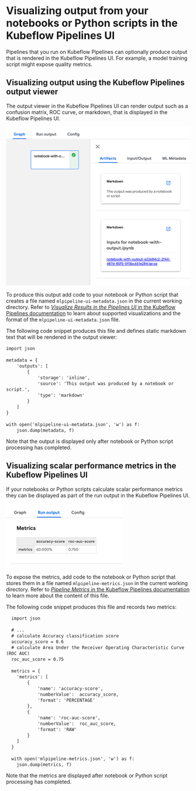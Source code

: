 <!--
{% comment %}
Copyright 2018-2020 IBM Corporation

Licensed under the Apache License, Version 2.0 (the "License");
you may not use this file except in compliance with the License.
You may obtain a copy of the License at

http://www.apache.org/licenses/LICENSE-2.0

Unless required by applicable law or agreed to in writing, software
distributed under the License is distributed on an "AS IS" BASIS,
WITHOUT WARRANTIES OR CONDITIONS OF ANY KIND, either express or implied.
See the License for the specific language governing permissions and
limitations under the License.
{% endcomment %}
-->

# Visualizing output from your notebooks or Python scripts in the Kubeflow Pipelines UI

Pipelines that you run on Kubeflow Pipelines can optionally produce output that is rendered in the Kubeflow Pipelines UI. For example, a model training script might expose quality metrics.

## Visualizing output using the Kubeflow Pipelines output viewer

The output viewer in the Kubeflow Pipelines UI can render output such as a confusion matrix, ROC curve, or markdown, that is displayed in the Kubeflow Pipelines UI.

![Example notebook output](../images/kfp_ui_node_metadata.png)

To produce this output add code to your notebook or Python script that creates a file named `mlpipeline-ui-metadata.json` in the current working directory. Refer to [_Visualize Results in the Pipelines UI_ in the Kubeflow Pipelines documentation](https://www.kubeflow.org/docs/pipelines/sdk/output-viewer/#introduction) to learn about supported visualizations and the format of the `mlpipeline-ui-metadata.json` file. 

The following code snippet produces this file and defines static markdown text that will be rendered in the output viewer: 

```
import json

metadata = {
    'outputs': [
        {
            'storage': 'inline',
            'source': 'This output was produced by a notebook or script.',
            'type': 'markdown'
        }
    ]
}

with open('mlpipeline-ui-metadata.json', 'w') as f:
    json.dump(metadata, f)
```

Note that the output is displayed only after notebook or Python script processing has completed.

## Visualizing scalar performance metrics in the Kubeflow Pipelines UI

If your notebooks or Python scripts calculate scalar performance metrics they can be displayed as part of the run output in the Kubeflow Pipelines UI.

![Example notebook output](../images/kfp_run_metrics.png)

To expose the metrics, add code to the notebook or Python script that stores them in a file named `mlpipeline-metrics.json` in the current working directory. Refer to [_Pipeline Metrics_ in the Kubeflow Pipelines documentation](https://www.kubeflow.org/docs/pipelines/sdk/pipelines-metrics/) to learn more about the content of this file.

The following code snippet produces this file and records two metrics: 

```
  import json
   
  # ...
  # calculate Accuracy classification score
  accuracy_score = 0.6
  # calculate Area Under the Receiver Operating Characteristic Curve (ROC AUC)
  roc_auc_score = 0.75
 
  metrics = {
    'metrics': [
        {
            'name': 'accuracy-score',
            'numberValue':  accuracy_score,
            'format': 'PERCENTAGE'
        },
        {
            'name': 'roc-auc-score',
            'numberValue':  roc_auc_score,
            'format': 'RAW'       
        }
    ]
  }

  with open('mlpipeline-metrics.json', 'w') as f:
    json.dump(metrics, f)
```

Note that the metrics are displayed after notebook or Python script processing has completed.